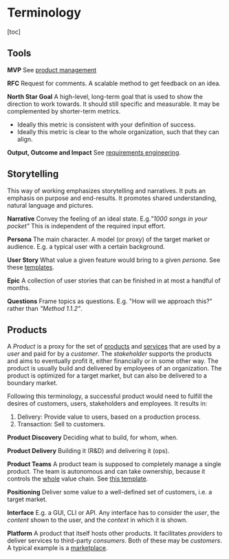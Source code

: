 # Terminology

[toc]

## Tools

**MVP**
See [product management](../management/product-management.md)

**RFC**
Request for comments. A scalable method to get feedback on an idea.

**North Star Goal**
A high-level, long-term goal that is used to show the direction to work towards. It should still specific and measurable. It may be complemented by shorter-term metrics.

- Ideally this metric is consistent with your definition of success.
- Ideally this metric is clear to the whole organization, such that they can align.

**Output, Outcome and Impact**
See [requirements engineering](../management/requirements-engineering.md).



## Storytelling

This way of working emphasizes storytelling and narratives. It puts an emphasis on purpose and end-results. It promotes shared understanding, natural language and pictures.



**Narrative**
Convey the feeling of an ideal state. E.g.*"1000 songs in your pocket"*
This is independent of the required input effort.

**Persona**
The main character. A model (or proxy) of the target market or audience. E.g. a typical user with a certain background.

**User Story**
What value a given feature would bring to a given *persona*. See these [templates](../management/requirements-engineering.md).

**Epic**
A collection of user stories that can be finished in at most a handful of months.

**Questions**
Frame topics as questions. E.g. "How will we approach this?" rather than *"Method 1.1.2"*.



## Products

A *Product* is a proxy for the set of [products](https://en.wikipedia.org/wiki/Product_(business)) and [services](https://en.wikipedia.org/wiki/Service_(economics)) that are used by a *user* and paid for by a *customer*. The *stakeholder* supports the products and aims to eventually profit it, either financially or in some other way. The product is usually build and delivered by employees of an organization. The product is optimized for a target market, but can also be delivered to a boundary market.

Following this terminology, a successful product would need to fulfill the desires of customers, users, stakeholders and employees. It results in:

1. Delivery: Provide value to users, based on a production process.
2. Transaction: Sell to customers.



**Product Discovery**
Deciding what to build, for whom, when.

**Product Delivery**
Building it (R&D) and delivering it (ops).

**Product Teams**
A product team is supposed to completely manage a single product. The team is autonomous and can take ownership, because it controls the [whole](https://en.wikipedia.org/wiki/Vertical_integration) value chain. See [this template](../documentation.md#Templates).

**Positioning**
Deliver some value to a well-defined set of customers, i.e. a target market.

**Interface**
E.g. a GUI, CLI or API. Any interface has to consider the *user*, the *content* shown to the user, and the *context* in which it is shown.

**Platform**
A product that itself hosts other products. It facilitates *providers* to deliver services to third-party *consumers*. Both of these may be *customers*. A typical example is a [marketplace](https://en.wikipedia.org/wiki/Marketplace).
